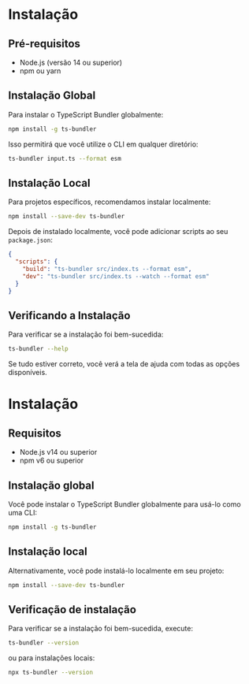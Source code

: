 
# Instalação

## Pré-requisitos

- Node.js (versão 14 ou superior)
- npm ou yarn

## Instalação Global

Para instalar o TypeScript Bundler globalmente:

```bash
npm install -g ts-bundler
```

Isso permitirá que você utilize o CLI em qualquer diretório:

```bash
ts-bundler input.ts --format esm
```

## Instalação Local

Para projetos específicos, recomendamos instalar localmente:

```bash
npm install --save-dev ts-bundler
```

Depois de instalado localmente, você pode adicionar scripts ao seu `package.json`:

```json
{
  "scripts": {
    "build": "ts-bundler src/index.ts --format esm",
    "dev": "ts-bundler src/index.ts --watch --format esm"
  }
}
```

## Verificando a Instalação

Para verificar se a instalação foi bem-sucedida:

```bash
ts-bundler --help
```

Se tudo estiver correto, você verá a tela de ajuda com todas as opções disponíveis.
# Instalação

## Requisitos

- Node.js v14 ou superior
- npm v6 ou superior

## Instalação global

Você pode instalar o TypeScript Bundler globalmente para usá-lo como uma CLI:

```bash
npm install -g ts-bundler
```

## Instalação local

Alternativamente, você pode instalá-lo localmente em seu projeto:

```bash
npm install --save-dev ts-bundler
```

## Verificação de instalação

Para verificar se a instalação foi bem-sucedida, execute:

```bash
ts-bundler --version
```

ou para instalações locais:

```bash
npx ts-bundler --version
```
